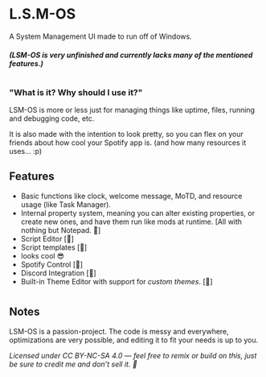 # L.S.M-OS
A System Management UI made to run off of Windows.
##### (LSM-OS is **very** unfinished and currently lacks many of the mentioned features.)
#

### "What is it? Why should I use it?"
LSM-OS is more or less just for managing things like uptime, files, running and debugging code, etc.

It is also made with the intention to look pretty, so you can flex on your friends about how cool your Spotify app is. (and how many resources it uses... :p)

## Features
- Basic functions like clock, welcome message, MoTD, and resource usage (like Task Manager).
- Internal property system, meaning you can alter existing properties, or create new ones, and have them run like mods at runtime. [All with nothing but Notepad. 🚧]
- Script Editor [🚧]
- Script templates [🚧]
- looks cool 😎
- Spotify Control [🚧]
- Discord Integration [🚧]
- Built-in Theme Editor with support for *custom themes*. [🚧]

#
## Notes
LSM-OS is a passion-project. The code is messy and everywhere, optimizations are very possible, and editing it to fit your needs is up to you.

*Licensed under CC BY-NC-SA 4.0 — feel free to remix or build on this, just be sure to credit me and don’t sell it. 💜*
